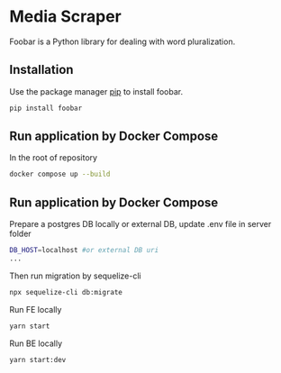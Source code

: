 # Media Scraper

Foobar is a Python library for dealing with word pluralization.

## Installation

Use the package manager [pip](https://pip.pypa.io/en/stable/) to install foobar.

```bash
pip install foobar
```

## Run application by Docker Compose

In the root of repository

```bash
docker compose up --build
```

## Run application by Docker Compose

Prepare a postgres DB locally or external DB, update .env file in server folder

```bash
DB_HOST=localhost #or external DB uri
...
```

Then run migration by sequelize-cli

```bash
npx sequelize-cli db:migrate
```

Run FE locally

```bash
yarn start
```

Run BE locally

```bash
yarn start:dev
```
